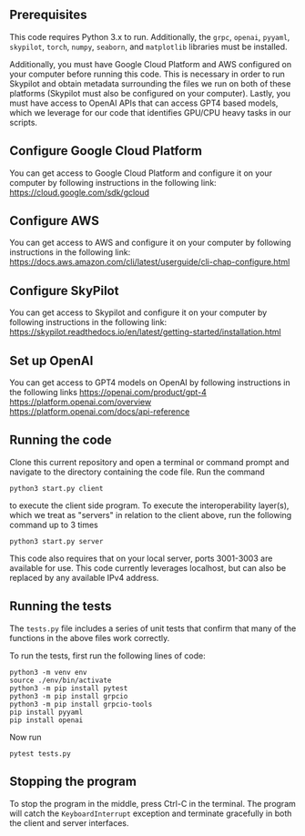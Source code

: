 ## Prerequisites
This code requires Python 3.x to run. Additionally, the `grpc`, `openai`, `pyyaml`, `skypilot`, `torch`, `numpy`, `seaborn`, and `matplotlib` libraries must be installed.

Additionally, you must have Google Cloud Platform and AWS configured on your computer before running this code. This is necessary in order to run Skypilot and obtain metadata surrounding the files we run on both of these platforms (Skypilot must also be configured on your computer). Lastly, you must have access to OpenAI APIs that can access GPT4 based models, which we leverage for our code that identifies GPU/CPU heavy tasks in our scripts.

## Configure Google Cloud Platform

You can get access to Google Cloud Platform and configure it on your computer by following instructions in the following link: https://cloud.google.com/sdk/gcloud

## Configure AWS

You can get access to AWS and configure it on your computer by following instructions in the following link: https://docs.aws.amazon.com/cli/latest/userguide/cli-chap-configure.html

## Configure SkyPilot

You can get access to Skypilot and configure it on your computer by following instructions in the following link: https://skypilot.readthedocs.io/en/latest/getting-started/installation.html

## Set up OpenAI

You can get access to GPT4 models on OpenAI by following instructions in the following links https://openai.com/product/gpt-4
https://platform.openai.com/overview
https://platform.openai.com/docs/api-reference

## Running the code
Clone this current repository and open a terminal or command prompt and navigate to the directory containing the code file.
Run the command 
```
python3 start.py client
``` 
to execute the client side program. To execute the interoperability layer(s), which we treat as "servers" in relation to the client above, run the following command up to 3 times
```
python3 start.py server
``` 
This code also requires that on your local server, ports 3001-3003 are available for use. This code currently leverages localhost, but can also be replaced by any available IPv4 address.

## Running the tests

The `tests.py` file includes a series of unit tests that confirm that many of the functions in the above files work correctly.

To run the tests, first run the following lines of code:

```
python3 -m venv env
source ./env/bin/activate
python3 -m pip install pytest
python3 -m pip install grpcio
python3 -m pip install grpcio-tools
pip install pyyaml
pip install openai
```
Now run
```
pytest tests.py
```

## Stopping the program
To stop the program in the middle, press Ctrl-C in the terminal. The program will catch the `KeyboardInterrupt` exception and terminate gracefully in both the client and server interfaces.